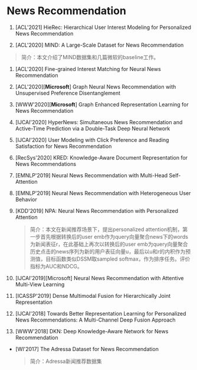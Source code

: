 # News Recommendation

1. [ACL'2021] HieRec: Hierarchical User Interest Modeling for Personalized News Recommendation

1. [ACL'2020] MIND: A Large-Scale Dataset for News Recommendation
  > 简介：本文介绍了MIND数据集和几篇微软的baseline工作。

1. [ACL'2020] Fine-grained Interest Matching for Neural News Recommendation

1. [ACL'2020][**Microsoft**] Graph Neural News Recommendation with Unsupervised Preference Disentanglement

1. [WWW'2020][**Microsoft**] Graph Enhanced Representation Learning for News Recommendation

1. [IJCAI'2020] HyperNews: Simultaneous News Recommendation and Active-Time Prediction via a Double-Task Deep Neural Network

1. [IJCAI'2020] User Modeling with Click Preference and Reading Satisfaction for News Recommendation

1. [RecSys'2020] KRED: Knowledge-Aware Document Representation for News Recommendations

1. [EMNLP'2019] Neural News Recommendation with Multi-Head Self-Attention

1. [EMNLP'2019] Neural News Recommendation with Heterogeneous User Behavior

1. [KDD'2019] NPA: Neural News Recommendation with Personalized Attention
    > 简介：本文在新闻推荐场景下，提出personalized attention机制，第一步首先根据转换后的user emb作为query向量聚合news下的words为新闻表征r，在此基础上再次以转换后的user emb为query向量聚合历史点击的news序列为新的用户表征向量u，最后以u和r的内积作为预测值，目标函数类似DSSM取sampled softmax，作为排序任务。评价指标为AUC和NDCG。

1. [IJCAI'2019][Microsoft] Neural News Recommendation with Attentive Multi-View Learning

1. [ICASSP'2019] Dense Multimodal Fusion for Hierarchically Joint Representation

1. [IJCAI'2018] Towards Better Representation Learning for Personalized News Recommendations: A Multi-Channel Deep Fusion Approach

1. [WWW'2018] DKN: Deep Knowledge-Aware Network for News Recommendation

+ [WI'2017] The Adressa Dataset for News Recommendation
  > 简介：Adressa新闻推荐数据集
